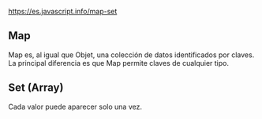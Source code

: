 https://es.javascript.info/map-set

##  Map
Map es, al igual que Objet, una colección de datos identificados por claves. La principal diferencia es que Map permite claves de cualquier tipo.


## Set (Array)
Cada valor puede aparecer solo una vez.

